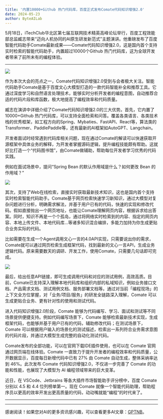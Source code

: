 ```yaml
---
title: '内置10000+Github 热门代码库，百度正式发布Comate代码知识增强2.0'
date: 2024-05-23
author: ByteAILab
---
```


5月18日，iTechClub华北区第七届互联网技术精英高峰论坛举行，百度工程效能部总监臧志带来“迈向人机协同的AI原生研发新范式”主题演讲。他重磅发布了百度智能代码助手Comate最新成果——Comate代码知识增强2.0，这是国内首个支持实时检索的智能代码助手，内置超过10000个Github 热门代码库，这为全球开发者带来了前所未有的编程体验。

---


![](https://image.jiqizhixin.com/uploads/editor/5ff85fd3-6316-4755-9170-963f9e7e16d4/1716346929236.png)

作为本次大会的亮点之一，Comate代码知识增强2.0受到与会者极大关注。智能代码助手Comate是基于百度文心大模型打造的一款代码智能补全和推荐工具。它通过深度学习和自然语言处理技术，能够实时分析开发者的编程意图，自动推荐合适的代码片段和库函数，极大地提高了编程效率和代码质量。

臧志在演讲中详细介绍了Comate代码知识增强2.0的三大优势。首先，它内置了10000+Github 热门代码库，可以支持全面检索和问答。覆盖各类语言、各类技术栈的优秀框架，如工程方向的Spring、Mybaties、FastAPI、React等，算法类的Transformer、PaddlePaddle等，还有最新的AI框架如AutoGPT、Langchain。

开发者面试时经常遇到代码库相关问题，现在通过Comate的解读可以快速获取开源框架中具体业务的解释，为开发者掌握源码逻辑，提升编程技能颇有帮助。这就好比打造一个“代码图书馆”，由Comate做辅助，帮助每位开发者学习优秀的代码实践。

例如在面试场景中，提问“Spring Bean 的默认作用域是什么？如何更改 Bean 的作用域？”

![](https://image.jiqizhixin.com/uploads/editor/6a524d6a-3448-498b-a14a-c6169bfc0644/1716346878315.png)

其次，支持了Web在线检索，直接实时获取最新技术知识，这也是国内首个支持实时检索智能代码助手。Comate基于网页检索快速学习新知识，通过大模型对复杂问题进行分析，明确需求解法，并基于用户已有的代码，快速的实现和修改代码。假如直接抛出一个网页地址，也能让Comate理解网页内容，根据诉求给出答案。同时，知识不再是一个个孤岛，通过将网络实时检索到的内容、指定的网页内容、本地上传文件、本地代码库...等诸多知识混合编排，多能力加持为你生成更贴合业务实际的代码。

比如需要在生成一个Agent调用文心一言的4.0API实现，只需要说出你的需求，Comate就可以通过网页检索生成框架代码，找到最新的文心一言API，生成业务逻辑代码。原来需要数天的调研、开发工作，使用Comate，只需要几句话即可完成。 

![](https://image.jiqizhixin.com/uploads/editor/6058bf08-a61c-4373-b9a7-6060c145bacf/1716346878333.png)

最后，给出任意API链接，即可生成调用代码和对应的测试用例，高效高质。目前，Comate已支持深入理解本地代码库和组织内部的私域知识，例如业务接口文档、产品需求文档、测试用例文档、服务部署文档等。通过对当前「编程现场」的上下文全方位掌握，对「业务/项目/服务」的研发全链路深入理解，Comate 可以生成更贴合业务、更有针对性的使用和测试代码。

进入代码知识增强2.0阶段，Comate 能够为代码编写、学习、面试和测试等不同场景提供便捷支持。例如代码编写场景下，Comate 能够检索最新技术实现，生成框架代码，也能够并基于用户已有的代码，辅助修改代码；在测试场景下，Comate 可以根据用户输入的场景化的测试描述，检索出一系列符合业务需求意图的代码片段，并通过大模型生成完整的自动化测试代码。

Comate发布的全部功能，可以在官网下载IDE插件使用，也可以在 Comate 官网通过网页端在线体验。Comate 一直致力于提升开发者的编程效率和代码质量，公开数据显示，百度每日新增代码中已有 27% 由 Comate 自动生成，整体采纳率达到 46%。此次发布 Comate 代码知识增强2.0，不仅进一步完善了 Comate 的功能和性能，也展现了大模型为 AI 编程领域带来的巨大变革。

近日，在 VSCode、Jetbrains 等各大插件市场智能助手评分榜中，百度 Comate 分别以 4.5 和 4.4 位列榜单第一。现在 Comate 就像一个智能代码助理，帮助程序员以更高的效率开发出更高质量的代码，动动嘴就能“编程”的时代来了。

---
---
感谢阅读！如果您对AI的更多资讯感兴趣，可以查看更多AI文章：[GPTNB](https://gptnb.com)。